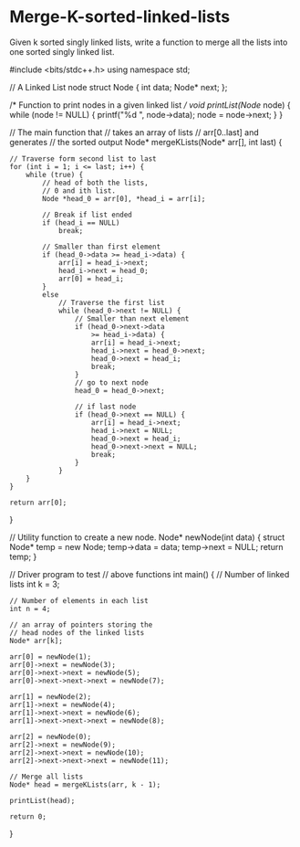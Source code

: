 # Merge-K-sorted-linked-lists
Given k sorted singly linked lists, write a function to merge all the lists into one sorted singly linked list.

#include <bits/stdc++.h>
using namespace std;
 
// A Linked List node
struct Node {
    int data;
    Node* next;
};
 
/* Function to print nodes in 
   a given linked list */
void printList(Node* node)
{
    while (node != NULL) {
        printf("%d ", node->data);
        node = node->next;
    }
}
 
// The main function that
// takes an array of lists
// arr[0..last] and generates
// the sorted output
Node* mergeKLists(Node* arr[], int last)
{
 
    // Traverse form second list to last
    for (int i = 1; i <= last; i++) {
        while (true) {
            // head of both the lists,
            // 0 and ith list.
            Node *head_0 = arr[0], *head_i = arr[i];
 
            // Break if list ended
            if (head_i == NULL)
                break;
 
            // Smaller than first element
            if (head_0->data >= head_i->data) {
                arr[i] = head_i->next;
                head_i->next = head_0;
                arr[0] = head_i;
            }
            else
                // Traverse the first list
                while (head_0->next != NULL) {
                    // Smaller than next element
                    if (head_0->next->data
                        >= head_i->data) {
                        arr[i] = head_i->next;
                        head_i->next = head_0->next;
                        head_0->next = head_i;
                        break;
                    }
                    // go to next node
                    head_0 = head_0->next;
 
                    // if last node
                    if (head_0->next == NULL) {
                        arr[i] = head_i->next;
                        head_i->next = NULL;
                        head_0->next = head_i;
                        head_0->next->next = NULL;
                        break;
                    }
                }
        }
    }
 
    return arr[0];
}
 
// Utility function to create a new node.
Node* newNode(int data)
{
    struct Node* temp = new Node;
    temp->data = data;
    temp->next = NULL;
    return temp;
}
 
// Driver program to test
// above functions
int main()
{
    // Number of linked lists
    int k = 3;
 
    // Number of elements in each list
    int n = 4;
 
    // an array of pointers storing the
    // head nodes of the linked lists
    Node* arr[k];
 
    arr[0] = newNode(1);
    arr[0]->next = newNode(3);
    arr[0]->next->next = newNode(5);
    arr[0]->next->next->next = newNode(7);
 
    arr[1] = newNode(2);
    arr[1]->next = newNode(4);
    arr[1]->next->next = newNode(6);
    arr[1]->next->next->next = newNode(8);
 
    arr[2] = newNode(0);
    arr[2]->next = newNode(9);
    arr[2]->next->next = newNode(10);
    arr[2]->next->next->next = newNode(11);
 
    // Merge all lists
    Node* head = mergeKLists(arr, k - 1);
 
    printList(head);
 
    return 0;
}
